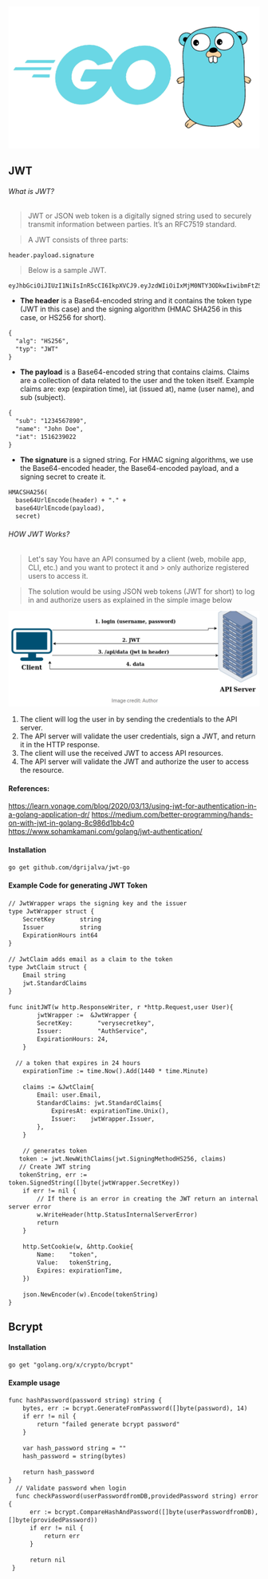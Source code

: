 ![GitHub Logo](Golang.png)

## JWT

###### What is JWT? 

> JWT or JSON web token is a digitally signed string used to securely transmit information between parties. It’s an RFC7519 standard.

> A JWT consists of three parts:
```
header.payload.signature
```
> Below is a sample JWT.
```
eyJhbGciOiJIUzI1NiIsInR5cCI6IkpXVCJ9.eyJzdWIiOiIxMjM0NTY3ODkwIiwibmFtZSI6IkpvaG4gRG9lIiwiaWF0IjoxNTE2MjM5MDIyfQ.SflKxwRJSMeKKF2QT4fwpMeJf36POk6yJV_adQssw5c
```

* **The header** is a Base64-encoded string and it contains the token type (JWT in this case) and the signing algorithm (HMAC SHA256 in this case, or HS256 for short).

```
{
  "alg": "HS256",
  "typ": "JWT"
}
```

* **The payload** is a Base64-encoded string that contains claims. Claims are a collection of data related to the user and the token itself. Example claims are: exp (expiration time), iat (issued at), name (user name), and sub (subject).
```
{
  "sub": "1234567890",
  "name": "John Doe",
  "iat": 1516239022
}
```
* **The signature** is a signed string. For HMAC signing algorithms, we use the Base64-encoded header, the Base64-encoded payload, and a signing secret to create it.

```
HMACSHA256(
  base64UrlEncode(header) + "." +
  base64UrlEncode(payload),
  secret)
```


###### HOW JWT Works?

> Let's say You have an API consumed by a client (web, mobile app, CLI, etc.) and you want to protect it and > only authorize registered users to access it.

> The solution would be using JSON web tokens (JWT for short) to log in and authorize users as explained in the simple image below

![JWT Image](jwt.png)

1. The client will log the user in by sending the credentials to the API server.
2. The API server will validate the user credentials, sign a JWT, and return it in the HTTP response.
3. The client will use the received JWT to access API resources.
4. The API server will validate the JWT and authorize the user to access the resource.

#### References:
 https://learn.vonage.com/blog/2020/03/13/using-jwt-for-authentication-in-a-golang-application-dr/
 https://medium.com/better-programming/hands-on-with-jwt-in-golang-8c986d1bb4c0
 https://www.sohamkamani.com/golang/jwt-authentication/
 
 #### Installation
 
 ```
 go get github.com/dgrijalva/jwt-go
 ```
 
 #### Example Code for generating JWT Token
```
// JwtWrapper wraps the signing key and the issuer
type JwtWrapper struct {
	SecretKey       string
	Issuer          string
	ExpirationHours int64
}

// JwtClaim adds email as a claim to the token
type JwtClaim struct {
	Email string
	jwt.StandardClaims
}

func initJWT(w http.ResponseWriter, r *http.Request,user User){
		jwtWrapper :=  &JwtWrapper {
		SecretKey:       "verysecretkey",
		Issuer:          "AuthService",
		ExpirationHours: 24,
	}
	
  // a token that expires in 24 hours
  	expirationTime := time.Now().Add(1440 * time.Minute)
	
	claims := &JwtClaim{
		Email: user.Email,
		StandardClaims: jwt.StandardClaims{
			ExpiresAt: expirationTime.Unix(),
			Issuer:    jwtWrapper.Issuer,
		},
	}
	
	// generates token 
   token := jwt.NewWithClaims(jwt.SigningMethodHS256, claims)
   // Create JWT string
   tokenString, err := token.SignedString([]byte(jwtWrapper.SecretKey))
    if err != nil {
		// If there is an error in creating the JWT return an internal server error
		w.WriteHeader(http.StatusInternalServerError)
		return
	}
	
	http.SetCookie(w, &http.Cookie{
		Name:    "token",
		Value:   tokenString,
		Expires: expirationTime,
	})
	
	json.NewEncoder(w).Encode(tokenString)
}
``` 


## Bcrypt
#### Installation

```
go get "golang.org/x/crypto/bcrypt"

```

#### Example usage

````
func hashPassword(password string) string {
    bytes, err := bcrypt.GenerateFromPassword([]byte(password), 14)
	if err != nil {
		return "failed generate bcrypt password"
	}
    
	var hash_password string = ""
	hash_password = string(bytes)

	return hash_password
}
  // Validate password when login
  func checkPassword(userPasswordfromDB,providedPassword string) error {
	  err := bcrypt.CompareHashAndPassword([]byte(userPasswordfromDB), []byte(providedPassword))
	  if err != nil {
		  return err
	  }

	  return nil
 }
````
